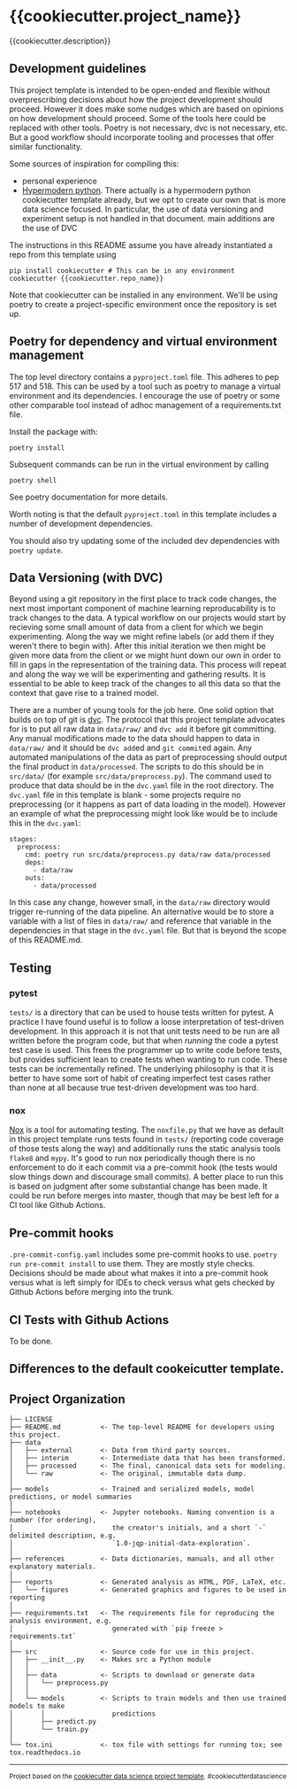 {{cookiecutter.project_name}}
==============================

{{cookiecutter.description}}

Development guidelines
----------------------

This project template is intended to be open-ended and flexible without
overprescribing decisions about how the project development should proceed.
However it does make some nudges which are based on opinions on how development
should proceed. Some of the tools here could be replaced with other tools.
Poetry is not necessary, dvc is not necessary, etc. But a good workflow should
incorporate tooling and processes that offer similar functionality.

Some sources of inspiration for compiling this:
- personal experience
- [Hypermodern python](https://cjolowicz.github.io/posts/hypermodern-python-01-setup/). There actually is a hypermodern python cookiecutter template already, but we opt to create our own that is more data science focused. In particular, the use of data versioning and experiment setup is not handled in that document.  main additions are the use of DVC

The instructions in this README assume you have already instantiated a repo
from this template using

```
pip install cookiecutter # This can be in any environment
cookiecutter {{cookiecutter.repo_name}}
```

Note that cookiecutter can be installed in any environment. We'll be using
poetry to create a project-specific environment once the repository is set up.

Poetry for dependency and virtual environment management
--------------------------------------------------------

The top level directory contains a `pyproject.toml` file. This adheres to pep
517 and 518. This can be used by a tool such as poetry to manage a virtual
environment and its dependencies. I encourage the use of poetry or some other
comparable tool instead of adhoc management of a requirements.txt file.

Install the package with:
```
poetry install
```

Subsequent commands can be run in the virtual environment by calling
```
poetry shell
```

See poetry documentation for more details.

Worth noting is that the default `pyproject.toml` in this template includes a
number of development dependencies.

You should also try updating some of the included dev dependencies with `poetry update`.

## Data Versioning (with DVC)

Beyond using a git repository in the first place to track code changes, the
next most important component of machine learning reproducability is to track
changes to the data. A typical workflow on our projects would start by
recieving some small amount of data from a client for which we begin
experimenting. Along the way we might refine labels (or add them if they
weren't there to begin with). After this initial iteration we then might be
given more data from the client or we might hunt down our own in order to fill
in gaps in the representation of the training data. This process will repeat
and along the way we will be experimenting and gathering results. It is
essential to be able to keep track of the changes to all this data so that the
context that gave rise to a trained model.

There are a number of young tools for the job here. One solid option that
builds on top of git is [dvc](https://dvc.org/). The protocol that this project
template advocates for is to put all raw data in `data/raw/` and `dvc add` it
before git committing.  Any manual modifications made to the data should happen
to data in `data/raw/` and it should be `dvc add`ed and `git commit`ed again.
Any automated manipulations of the data as part of preprocessing should output
the final product in `data/processed`. The scripts to do this should be in
`src/data/` (for example `src/data/preprocess.py`). The command used to produce
that data should be in the `dvc.yaml` file in the root directory. The
`dvc.yaml` file in this template is blank - some projects require no
preprocessing (or it happens as part of data loading in the model). However an
example of what the preprocessing might look like would be to include this in
the `dvc.yaml`:

```
stages:
  preprocess:
    cmd: poetry run src/data/preprocess.py data/raw data/processed
    deps:
      - data/raw
    outs:
      - data/processed
```

In this case any change, however small, in the `data/raw` directory would
trigger re-running of the data pipeline. An alternative would be to store a
variable with a list of files in `data/raw/` and reference that variable in the
dependencies in that stage in the `dvc.yaml` file. But that is beyond the scope
of this README.md.

## Testing

### pytest

`tests/` is a directory that can be used to house tests written for pytest. A
practice I have found useful is to follow a loose interpretation of test-driven
development. In this approach it is not that unit tests need to be run are all
written before the program code, but that when _running_ the code a pytest test
case is used. This frees the programmer up to write code before tests, but
provides sufficient lean to create tests when wanting to run code. These tests
can be incrementally refined. The underlying philosophy is that it is better to
have some sort of habit of creating imperfect test cases rather than none at
all because true test-driven development was too hard.

### nox

[Nox](https://nox.thea.codes/en/stable/) is a tool for automating testing. The
`noxfile.py` that we have as default in this project template runs tests found
in `tests/` (reporting code coverage of those tests along the way) and
additionally runs the static analysis tools `flake8` and `mypy`. It's good to
run nox periodically though there is no enforcement to do it each commit via a
pre-commit hook (the tests would slow things down and discourage
small commits). A better place to run this is based on judgment after some
substantial change has been made. It could be run before merges into master,
though that may be best left for a CI tool like Github Actions.

## Pre-commit hooks

`.pre-commit-config.yaml` includes some pre-commit hooks to use. `poetry run pre-commit install` to use them. They are mostly style checks. Decisions should be made about what makes it into a pre-commit hook versus what
is left simply for IDEs to check versus what gets checked by Github Actions
before merging into the trunk.

## CI Tests with Github Actions

To be done.


Differences to the default cookeicutter template.
-------------------------------------------------

Project Organization
------------

    ├── LICENSE
    ├── README.md          <- The top-level README for developers using this project.
    ├── data
    │   ├── external       <- Data from third party sources.
    │   ├── interim        <- Intermediate data that has been transformed.
    │   ├── processed      <- The final, canonical data sets for modeling.
    │   └── raw            <- The original, immutable data dump.
    │
    ├── models             <- Trained and serialized models, model predictions, or model summaries
    │
    ├── notebooks          <- Jupyter notebooks. Naming convention is a number (for ordering),
    │                         the creator's initials, and a short `-` delimited description, e.g.
    │                         `1.0-jqp-initial-data-exploration`.
    │
    ├── references         <- Data dictionaries, manuals, and all other explanatory materials.
    │
    ├── reports            <- Generated analysis as HTML, PDF, LaTeX, etc.
    │   └── figures        <- Generated graphics and figures to be used in reporting
    │
    ├── requirements.txt   <- The requirements file for reproducing the analysis environment, e.g.
    │                         generated with `pip freeze > requirements.txt`
    │
    ├── src                <- Source code for use in this project.
    │   ├── __init__.py    <- Makes src a Python module
    │   │
    │   ├── data           <- Scripts to download or generate data
    │   │   └── preprocess.py
    │   │
    │   └── models         <- Scripts to train models and then use trained models to make
    │       │                 predictions
    │       ├── predict.py
    │       └── train.py
    │
    └── tox.ini            <- tox file with settings for running tox; see tox.readthedocs.io


--------

<p><small>Project based on the <a target="_blank" href="https://drivendata.github.io/cookiecutter-data-science/">cookiecutter data science project template</a>. #cookiecutterdatascience</small></p>
